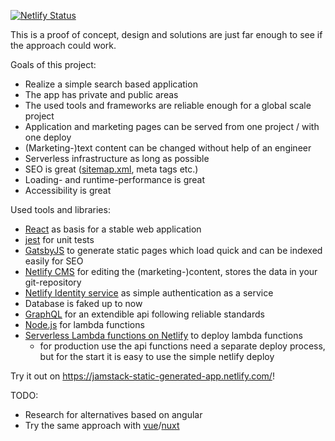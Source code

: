 [![Netlify Status](https://api.netlify.com/api/v1/badges/d2785c91-6438-42ba-847e-107c82fdb0df/deploy-status)](https://app.netlify.com/sites/jamstack-static-generated-app/deploys)

This is a proof of concept, design and solutions are just far enough to see if the approach could work.

Goals of this project:
- Realize a simple search based application
- The app has private and public areas
- The used tools and frameworks are reliable enough for a global scale project
- Application and marketing pages can be served from one project / with one deploy
- (Marketing-)text content can be changed without help of an engineer
- Serverless infrastructure as long as possible
- SEO is great ([sitemap.xml](https://jamstack-static-generated-app.netlify.com/sitemap.xml), meta tags etc.)
- Loading- and runtime-performance is great
- Accessibility is great

Used tools and libraries:
- [React](https://reactjs.org/) as basis for a stable web application
- [jest](https://jestjs.io/) for unit tests
- [GatsbyJS](https://www.gatsbyjs.org/) to generate static pages which load quick and can be indexed easily for SEO
- [Netlify CMS](https://www.netlifycms.org/) for editing the (marketing-)content, stores the data in your git-repository
- [Netlify Identity service](https://www.netlify.com/docs/identity/) as simple authentication as a service
- Database is faked up to now
- [GraphQL](https://graphql.org/) for an extendible api following reliable standards
- [Node.js](https://nodejs.org) for lambda functions
- [Serverless Lambda functions on Netlify](https://www.netlify.com/docs/functions/) to deploy lambda functions
  - for production use the api functions need a separate deploy process, but for the start it is easy to use the simple netlify deploy

Try it out on https://jamstack-static-generated-app.netlify.com/!

TODO:
- Research for alternatives based on angular
- Try the same approach with [vue](https://vuejs.org/)/[nuxt](https://nuxtjs.org/)
